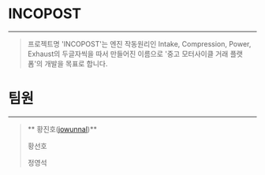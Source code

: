 # INCOPOST
---

> 프로젝트명 'INCOPOST'는 엔진 작동원리인 Intake, Compression, Power, Exhaust의 두글자씩을 따서 만들어진 이름으로 '중고 모터사이클 거래 플랫폼'의 개발을 목표로 합니다.

# 팀원
---

> ** 황진호([jowunnal](https://github.com/jowunnal "github link"))**
>
> 황선호
>
> 정영석
>

